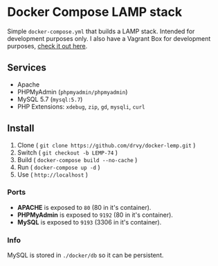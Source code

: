 # Docker Compose LAMP stack

Simple `docker-compose.yml` that builds a LAMP stack. Intended for development purposes only. I also have a Vagrant Box for development purposes, [check it out
here](https://github.com/drvy/drvys-box).


## Services

- Apache
- PHPMyAdmin (`phpmyadmin/phpmyadmin`)
- MySQL 5.7 (`mysql:5.7`)
- PHP Extensions: `xdebug`, `zip`, `gd`, `mysqli`, `curl`

## Install

1. Clone ( `git clone https://github.com/drvy/docker-lemp.git` )
2. Switch ( `git checkout -b LEMP-74` )
2. Build ( `docker-compose build --no-cache` )
3. Run   ( `docker-compose up -d` )
4. Use   ( `http://localhost` )

### Ports

- __APACHE__ is exposed to `80` (80 in it's container).
- __PHPMyAdmin__ is exposed to `9192` (80 in it's container).
- __MySQL__ is exposed to `9193` (3306 in it's container).

### Info

MySQL is stored in `./docker/db` so it can be persistent.
